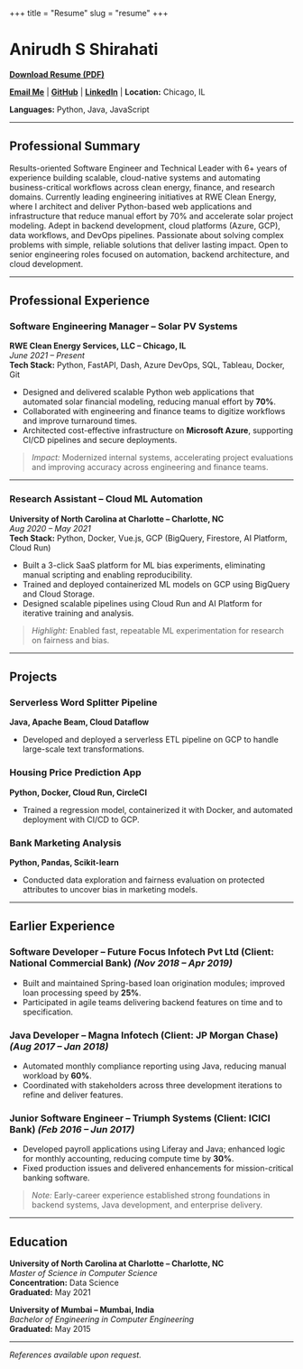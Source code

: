 +++
title = "Resume"
slug = "resume"
+++

# Anirudh S Shirahati

**[Download Resume (PDF)](https://www.anirudhsshirahati.com/downloads/Anirudh_S_Shirahati_Resume.pdf)**

[**Email Me**](mailto:anirudhsshirahati@gmail.com) | [**GitHub**](https://github.com/anushirahatti) | [**LinkedIn**](https://www.linkedin.com/in/shirahattianiruddha) | **Location:** Chicago, IL

**Languages:** Python, Java, JavaScript 

---

## Professional Summary

Results-oriented Software Engineer and Technical Leader with 6+ years of experience building scalable, cloud-native systems and automating business-critical workflows across clean energy, finance, and research domains. Currently leading engineering initiatives at RWE Clean Energy, where I architect and deliver Python-based web applications and infrastructure that reduce manual effort by 70% and accelerate solar project modeling. Adept in backend development, cloud platforms (Azure, GCP), data workflows, and DevOps pipelines. Passionate about solving complex problems with simple, reliable solutions that deliver lasting impact. Open to senior engineering roles focused on automation, backend architecture, and cloud development.

---

## Professional Experience

### **Software Engineering Manager – Solar PV Systems**  
**RWE Clean Energy Services, LLC – Chicago, IL**  
*June 2021 – Present*  
**Tech Stack:** Python, FastAPI, Dash, Azure DevOps, SQL, Tableau, Docker, Git  

- Designed and delivered scalable Python web applications that automated solar financial modeling, reducing manual effort by **70%**.  
- Collaborated with engineering and finance teams to digitize workflows and improve turnaround times.  
- Architected cost-effective infrastructure on **Microsoft Azure**, supporting CI/CD pipelines and secure deployments.  

> *Impact:* Modernized internal systems, accelerating project evaluations and improving accuracy across engineering and finance teams.

---

### **Research Assistant – Cloud ML Automation**  
**University of North Carolina at Charlotte – Charlotte, NC**  
*Aug 2020 – May 2021*  
**Tech Stack:** Python, Docker, Vue.js, GCP (BigQuery, Firestore, AI Platform, Cloud Run)  

- Built a 3-click SaaS platform for ML bias experiments, eliminating manual scripting and enabling reproducibility.  
- Trained and deployed containerized ML models on GCP using BigQuery and Cloud Storage.  
- Designed scalable pipelines using Cloud Run and AI Platform for iterative training and analysis.  

> *Highlight:* Enabled fast, repeatable ML experimentation for research on fairness and bias.

---

## Projects

### **Serverless Word Splitter Pipeline**  
**Java, Apache Beam, Cloud Dataflow**  
- Developed and deployed a serverless ETL pipeline on GCP to handle large-scale text transformations.

### **Housing Price Prediction App**  
**Python, Docker, Cloud Run, CircleCI**  
- Trained a regression model, containerized it with Docker, and automated deployment with CI/CD to GCP.

### **Bank Marketing Analysis**  
**Python, Pandas, Scikit-learn**  
- Conducted data exploration and fairness evaluation on protected attributes to uncover bias in marketing models.

---

## Earlier Experience

### **Software Developer – Future Focus Infotech Pvt Ltd (Client: National Commercial Bank)** *(Nov 2018 – Apr 2019)*  
- Built and maintained Spring-based loan origination modules; improved loan processing speed by **25%**.  
- Participated in agile teams delivering backend features on time and to specification.

### **Java Developer – Magna Infotech (Client: JP Morgan Chase)** *(Aug 2017 – Jan 2018)*  
- Automated monthly compliance reporting using Java, reducing manual workload by **60%**.  
- Coordinated with stakeholders across three development iterations to refine and deliver features.

### **Junior Software Engineer – Triumph Systems (Client: ICICI Bank)** *(Feb 2016 – Jun 2017)*  
- Developed payroll applications using Liferay and Java; enhanced logic for monthly accounting, reducing compute time by **30%**.  
- Fixed production issues and delivered enhancements for mission-critical banking software.

> *Note:* Early-career experience established strong foundations in backend systems, Java development, and enterprise delivery.

---

## Education

**University of North Carolina at Charlotte – Charlotte, NC**  
*Master of Science in Computer Science*  
**Concentration:** Data Science  
**Graduated:** May 2021  

**University of Mumbai – Mumbai, India**  
*Bachelor of Engineering in Computer Engineering*  
**Graduated:** May 2015

---

*References available upon request.*
